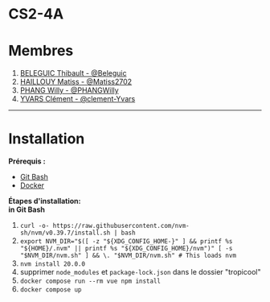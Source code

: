 # CS2-4A

# Membres
1. [BELEGUIC Thibault - @Beleguic](https://github.com/Beleguic)
2. [HAILLOUY Matiss - @Matiss2702](https://github.com/Matiss2702)
3. [PHANG Willy - @PHANGWilly](https://github.com/PHANGWilly)
4. [YVARS Clément - @clement-Yvars](https://github.com/clement-Yvars)

<hr>

# Installation
**Prérequis :**
- [Git Bash](https://git-scm.com/downloads)
- [Docker](https://www.docker.com/)

**Étapes d'installation:**
<br>**in Git Bash**
1. `curl -o- https://raw.githubusercontent.com/nvm-sh/nvm/v0.39.7/install.sh | bash`
2. `export NVM_DIR="$([ -z "${XDG_CONFIG_HOME-}" ] && printf %s "${HOME}/.nvm" || printf %s "${XDG_CONFIG_HOME}/nvm")" [ -s "$NVM_DIR/nvm.sh" ] && \. "$NVM_DIR/nvm.sh" # This loads nvm`
3. `nvm install 20.0.0`
4. supprimer `node_modules` et `package-lock.json` dans le dossier "tropicool"
5. `docker compose run --rm vue npm install`
6. `docker compose up`
